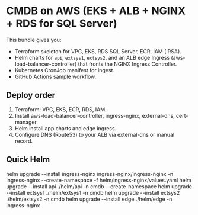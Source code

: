 # CMDB on AWS (EKS + ALB + NGINX + RDS for SQL Server)

This bundle gives you:
- Terraform skeleton for VPC, EKS, RDS SQL Server, ECR, IAM (IRSA).
- Helm charts for `api`, `extsys1`, `extsys2`, and an ALB edge Ingress (aws-load-balancer-controller) that fronts the NGINX Ingress Controller.
- Kubernetes CronJob manifest for ingest.
- GitHub Actions sample workflow.

## Deploy order
1) Terraform: VPC, EKS, ECR, RDS, IAM.
2) Install aws-load-balancer-controller, ingress-nginx, external-dns, cert-manager.
3) Helm install app charts and edge ingress.
4) Configure DNS (Route53) to your ALB via external-dns or manual record.

## Quick Helm
helm upgrade --install ingress-nginx ingress-nginx/ingress-nginx -n ingress-nginx --create-namespace -f helm/ingress-nginx/values.yaml
helm upgrade --install api     ./helm/api     -n cmdb --create-namespace
helm upgrade --install extsys1 ./helm/extsys1 -n cmdb
helm upgrade --install extsys2 ./helm/extsys2 -n cmdb
helm upgrade --install edge    ./helm/edge    -n ingress-nginx
